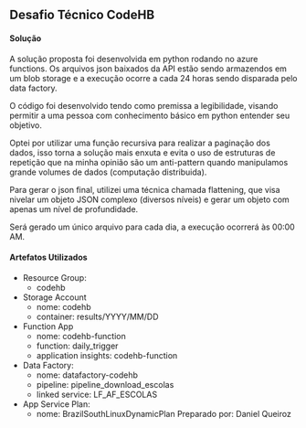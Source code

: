## Desafio Técnico CodeHB

#### Solução

A solução proposta foi desenvolvida em python rodando no azure functions. Os arquivos json baixados da API estão sendo armazendos em um blob storage e a execução ocorre a cada 24 horas sendo disparada pelo data factory.

O código foi desenvolvido tendo como premissa a legibilidade, visando permitir a uma pessoa com conhecimento básico em python entender seu objetivo.

Optei por utilizar uma função recursiva para realizar a paginação dos dados, isso torna a solução mais enxuta e evita o uso de estruturas de repetição que na minha opinião são um anti-pattern quando manipulamos grande volumes de dados (computação distribuida).

Para gerar o json final, utilizei uma técnica chamada flattening, que visa nivelar um objeto JSON complexo (diversos níveis) e gerar um objeto com apenas um nível de profundidade.

Será gerado um único arquivo para cada dia, a execução ocorrerá às 00:00 AM.

#### Artefatos Utilizados

- Resource Group: 
    - codehb
- Storage Account
    - nome: codehb
    - container: results/YYYY/MM/DD
- Function App
    - nome: codehb-function
    - function: daily_trigger
    - application insights: codehb-function
- Data Factory: 
    - nome: datafactory-codehb
    - pipeline: pipeline_download_escolas
    - linked service: LF_AF_ESCOLAS
- App Service Plan:
    - nome: BrazilSouthLinuxDynamicPlan
Preparado por:
Daniel Queiroz
